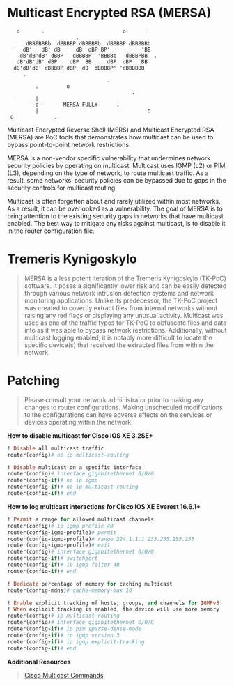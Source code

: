 # Multicast Encrypted RSA (MERSA)
```
   o       .                         o      .
                      .
  .   dBBBBBBb  dBBBBP dBBBBBb  dBBBBP dBBBBBb 
     dB'   dB' dB     dB  dBP BP'          'BB 
    dB'dB'dB' dBBP   dBBBBP' 'BBBBb   dBBBPBB  .
   dB'dB'dB' dBP    dBP  BB     dBP  dBP   BB 
  dB'dB'dB' dBBBBP dBP  dB  dBBBBP' 'dBBBBBB 
     .                                          
                                .
         .         o    
                                        .
  .      |      
       --o--      MERSA-FULLY      .
         |                                   o
 o             .
```

Multicast Encrypted Reverse Shell (MERS) and Multicast Encrypted RSA (MERSA) are PoC tools that demonstrates how multicast can be used to bypass point-to-point network restrictions.

MERSA is a non-vendor specific vulnerability that undermines network security policies by operating on multicast. Multicast uses IGMP (L2) or PIM (L3), depending on the type of network, to route multicast traffic. As a result, some networks' security policies can be bypassed due to gaps in the security controls for multicast routing.

Multicast is often forgetten about and rarely utilized within most networks. As a result, it can be overlooked as a vulnerability. The goal of MERSA is to bring attention to the existing security gaps in networks that have multicast enabled. The best way to mitigate any risks against multicast, is to disable it in the router configuration file.

# Tremeris Kynigoskylo

> MERSA is a less potent iteration of the Tremeris Kynigoskylo (TK-PoC) software. It poses a significantly lower risk and can be easily detected through various network intrusion detection systems and network monitoring applications. Unlike its predecessor, the TK-PoC project was created to covertly extract  files from internal networks without raising any red flags or displaying any unusual activity.
> Multicast was used as one of the traffic types for TK-PoC to obfuscate files and data into as it was able to bypass network restrictions.
> Additionally, without multicast logging enabled, it is notably more difficult to locate the specific device(s) that received the extracted files from within the network.

# Patching

> Please consult your network administrator prior to making any changes to router configurations. Making unscheduled modifications to the configurations can have adverse effects on the services or devices operating within the network.

**How to disable multicast for Cisco IOS XE 3.2SE+**

```ruby
! Disable all multicast traffic
router(config)# no ip multicast-routing

! Disable multicast on a specific interface
router(config)# interface gigabitethernet 0/0/0
router(config-if)# no ip igmp
router(config-if)# no ip multicast-routing
router(config-if)# end
```

**How to log multicast interactions for Cisco IOS XE Everest 16.6.1+**
```ruby
! Permit a range for allowed multicast channels
router(config)# ip igmp profile 40
router(config-igmp-profile)# permit
router(config-igmp-profile)# range 224.1.1.1 233.255.255.255
router(config-igmp-profile)# exit
router(config)# interface gigabitethernet 0/0/0
router(config-if)# switchport
router(config-if)# ip igmp filter 40
router(config-if)# end

! Dedicate percentage of memory for caching multicast
router(config-mdns)# cache-memory-max 10

! Enable explicit tracking of hosts, groups, and channels for IGMPv3
! When explicit tracking is enabled, the device will use more memory
router(config)# ip multicast-routing
router(config)# interface gigabitethernet 0/0/0
router(config-if)# ip pim sparse-dense-mode 
router(config-if)# ip igmp version 3 
router(config-if)# ip igmp explicit-tracking
router(config-if)# end

```

**Additional Resources**

> [Cisco Multicast Commands](https://www.cisco.com/c/en/us/td/docs/switches/lan/catalyst3850/software/release/16-12/command_reference/b_1612_3850_cr/ip_multicast_routing_commands.html)
